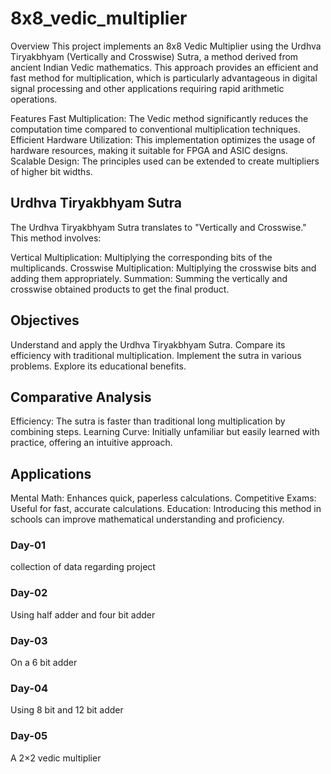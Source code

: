 # 8x8_vedic_multiplier
Overview
This project implements an 8x8 Vedic Multiplier using the Urdhva Tiryakbhyam (Vertically and Crosswise) Sutra, a method derived from ancient Indian Vedic mathematics. This approach provides an efficient and fast method for multiplication, which is particularly advantageous in digital signal processing and other applications requiring rapid arithmetic operations.

Features
Fast Multiplication: The Vedic method significantly reduces the computation time compared to conventional multiplication techniques.
Efficient Hardware Utilization: This implementation optimizes the usage of hardware resources, making it suitable for FPGA and ASIC designs.
Scalable Design: The principles used can be extended to create multipliers of higher bit widths.
## Urdhva Tiryakbhyam Sutra
The Urdhva Tiryakbhyam Sutra translates to "Vertically and Crosswise." This method involves:

Vertical Multiplication: Multiplying the corresponding bits of the multiplicands.
Crosswise Multiplication: Multiplying the crosswise bits and adding them appropriately.
Summation: Summing the vertically and crosswise obtained products to get the final product.

## Objectives

Understand and apply the Urdhva Tiryakbhyam Sutra.
Compare its efficiency with traditional multiplication.
Implement the sutra in various problems.
Explore its educational benefits.

## Comparative Analysis

Efficiency: The sutra is faster than traditional long multiplication by combining steps.
Learning Curve: Initially unfamiliar but easily learned with practice, offering an intuitive approach.

## Applications

Mental Math: Enhances quick, paperless calculations.
Competitive Exams: Useful for fast, accurate calculations.
Education: Introducing this method in schools can improve mathematical understanding and proficiency.

### Day-01 
collection of data regarding project 

### Day-02
Using half adder and four bit adder
 
### Day-03
On a 6 bit adder
 
### Day-04
Using 8 bit and 12 bit adder 

### Day-05
A 2×2 vedic multiplier
